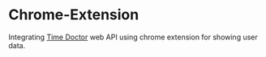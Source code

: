 # Chrome-Extension

Integrating [Time Doctor](https://timedoctor.com) web API using chrome extension for showing user data.
